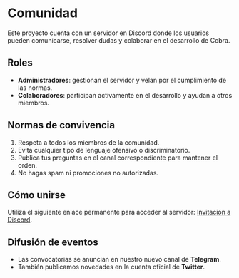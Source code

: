 # Comunidad

Este proyecto cuenta con un servidor en Discord donde los usuarios pueden comunicarse, resolver dudas y colaborar en el desarrollo de Cobra.

## Roles
- **Administradores**: gestionan el servidor y velan por el cumplimiento de las normas.
- **Colaboradores**: participan activamente en el desarrollo y ayudan a otros miembros.

## Normas de convivencia
1. Respeta a todos los miembros de la comunidad.
2. Evita cualquier tipo de lenguaje ofensivo o discriminatorio.
3. Publica tus preguntas en el canal correspondiente para mantener el orden.
4. No hagas spam ni promociones no autorizadas.

## Cómo unirse
Utiliza el siguiente enlace permanente para acceder al servidor: [Invitación a Discord](https://discord.gg/placeholder).

## Difusión de eventos
- Las convocatorias se anuncian en nuestro nuevo canal de **Telegram**.
- También publicamos novedades en la cuenta oficial de **Twitter**.

